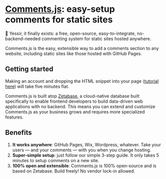 # [Comments.js](https://zetabase.io/comments-js): easy-setup comments for static sites
 
🤙 Yessir, it finally exists: a free, open-source, easy-to-integrate, no-backend-needed commenting system for static sites hosted anywhere.

Comments.js is the easy, extensible way to add a comments section to any website, including static sites like those hosted with GitHub Pages.

## Getting started

Making an account and dropping the HTML snippet into your page ([tutorial here](https://zetabase.io/blog-post/setting-up-comments-on-jekyll-github-pages)) will take five minutes flat.

Comments.js is built atop [Zetabase](https://zetabase.io), a cloud-native database built specifically to enable frontend developers to build data-driven web applications with no backend. This means you can extend and customize Comments.js as your business grows and requires more specialized features.

## Benefits

1. **It works anywhere**: GitHub Pages, Wix, Wordpress, whatever. Take your users — and your comments — with you when you change hosting.
2. **Super-simple setup**: just follow our simple 3-step guide. It only takes 5 minutes to setup comments on a new site.
3. **100% open and extensible**: Comments.js is 100% open-source and is based on Zetabase. Build freely! No vendor lock-in allowed.



